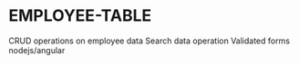 # EMPLOYEE-TABLE

CRUD operations on employee data
Search data operation
Validated forms
nodejs/angular
